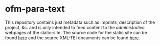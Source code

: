 # ofm-para-text
This repository contains just metadata such as imprints, description of the project, &c. and is only intended to feed content to the *administrative* webpages of the static-site. The source code for the static site can be found [here](https://github.com/ofmgraz/ofm-para-text/) and the source XML-TEI documents can be found [here](https://github.com/ofmgraz/transkribus-out).
